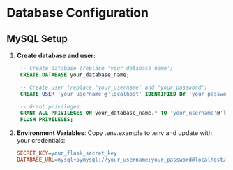# Database Configuration

## MySQL Setup
1. **Create database and user:**
   ```sql
    -- Create database (replace 'your_database_name')
    CREATE DATABASE your_database_name;

    -- Create user (replace 'your_username' and 'your_password')
    CREATE USER 'your_username'@'localhost' IDENTIFIED BY 'your_password';

    -- Grant privileges
    GRANT ALL PRIVILEGES ON your_database_name.* TO 'your_username'@'localhost';
    FLUSH PRIVILEGES;
    ```

2. **Environment Variables**:
    Copy .env.example to .env and update with your credentials:
    ```ini
    SECRET_KEY=your_flask_secret_key
    DATABASE_URL=mysql+pymysql://your_username:your_password@localhost/your_database_name
    ```
